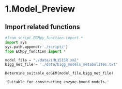 # 1.Model_Preview
## Import related functions


```python
#from script.ECMpy_function import *
import sys
sys.path.append(r'./script/')
from ECMpy_function import *
```


```python
model_file = "./data/iML1515R.xml"
bigg_met_file = './data/bigg_models_metabolites.txt'

Determine_suitable_ecGEM(model_file,bigg_met_file)
```




    'Suitable for constructing enzyme-bound models.'


